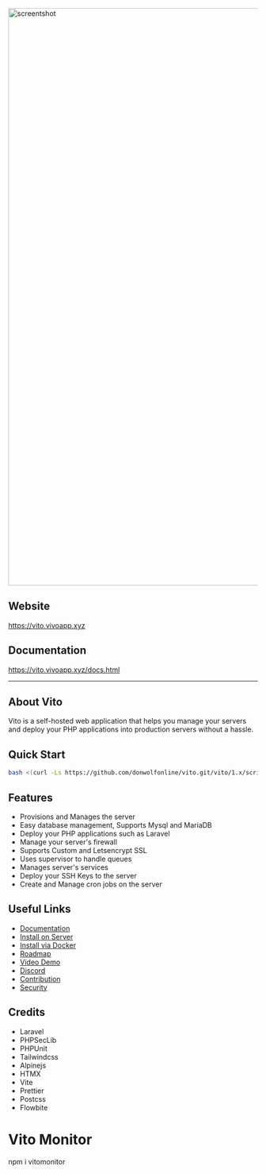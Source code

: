 
<img width="1163" alt="screentshot" src="https://github.com/user-attachments/assets/40b6aa09-31d0-4a24-8308-5f913ec7e3b2">


## Website

https://vito.vivoapp.xyz

## Documentation

https://vito.vivoapp.xyz/docs.html

------

## About Vito

Vito is a self-hosted web application that helps you manage your servers and deploy your PHP applications into production servers without a hassle.

## Quick Start

```sh
bash <(curl -Ls https://github.com/donwolfonline/vito.git/vito/1.x/scripts/install.sh)
```

## Features

- Provisions and Manages the server
- Easy database management, Supports Mysql and MariaDB
- Deploy your PHP applications such as Laravel
- Manage your server's firewall
- Supports Custom and Letsencrypt SSL
- Uses supervisor to handle queues
- Manages server's services
- Deploy your SSH Keys to the server
- Create and Manage cron jobs on the server

## Useful Links

- [Documentation](https://vitodeploy.com)
- [Install on Server](https://github.com/donwolfonline/vito.git/introduction/installation.html#install-on-vps-recommended)
- [Install via Docker](https://github.com/donwolfonline/vito.git/introduction/installation.html#install-via-docker)
- [Roadmap](https://github.com/donwolfonline/vito.git/projects/5)
- [Video Demo](https://youtu.be/donwolfonline)
- [Discord](https://discord.gg/r4g5F3S9)
- [Contribution](/CONTRIBUTING.md)
- [Security](/SECURITY.md)

## Credits

- Laravel
- PHPSecLib
- PHPUnit
- Tailwindcss
- Alpinejs
- HTMX
- Vite
- Prettier
- Postcss
- Flowbite

# Vito Monitor
npm i vitomonitor
